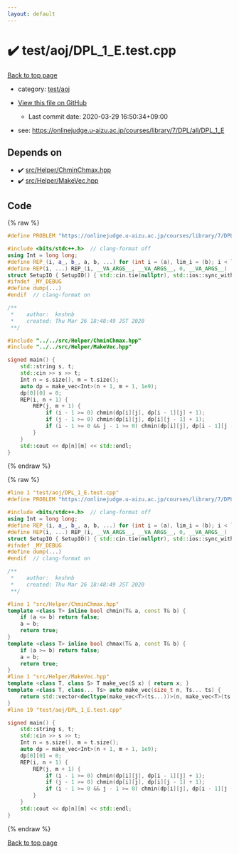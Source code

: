 ```yaml
---
layout: default
---
```


<!-- mathjax config similar to math.stackexchange -->
<script type="text/javascript" async
  src="https://cdnjs.cloudflare.com/ajax/libs/mathjax/2.7.5/MathJax.js?config=TeX-MML-AM_CHTML">
</script>
<script type="text/x-mathjax-config">
  MathJax.Hub.Config({
    TeX: { equationNumbers: { autoNumber: "AMS" }},
    tex2jax: {
      inlineMath: [ ['$','$'] ],
      processEscapes: true
    },
    "HTML-CSS": { matchFontHeight: false },
    displayAlign: "left",
    displayIndent: "2em"
  });
</script>

<script type="text/javascript" src="https://cdnjs.cloudflare.com/ajax/libs/jquery/3.4.1/jquery.min.js"></script>
<script src="https://cdn.jsdelivr.net/npm/jquery-balloon-js@1.1.2/jquery.balloon.min.js" integrity="sha256-ZEYs9VrgAeNuPvs15E39OsyOJaIkXEEt10fzxJ20+2I=" crossorigin="anonymous"></script>
<script type="text/javascript" src="../../../assets/js/copy-button.js"></script>
<link rel="stylesheet" href="../../../assets/css/copy-button.css" />


# :heavy_check_mark: test/aoj/DPL_1_E.test.cpp

<a href="../../../index.html">Back to top page</a>

* category: <a href="../../../index.html#0d0c91c0cca30af9c1c9faef0cf04aa9">test/aoj</a>
* <a href="{{ site.github.repository_url }}/blob/master/test/aoj/DPL_1_E.test.cpp">View this file on GitHub</a>
    - Last commit date: 2020-03-29 16:50:34+09:00


* see: <a href="https://onlinejudge.u-aizu.ac.jp/courses/library/7/DPL/all/DPL_1_E">https://onlinejudge.u-aizu.ac.jp/courses/library/7/DPL/all/DPL_1_E</a>


## Depends on

* :heavy_check_mark: <a href="../../../library/src/Helper/ChminChmax.hpp.html">src/Helper/ChminChmax.hpp</a>
* :heavy_check_mark: <a href="../../../library/src/Helper/MakeVec.hpp.html">src/Helper/MakeVec.hpp</a>


## Code

<a id="unbundled"></a>
{% raw %}
```cpp
#define PROBLEM "https://onlinejudge.u-aizu.ac.jp/courses/library/7/DPL/all/DPL_1_E"

#include <bits/stdc++.h>  // clang-format off
using Int = long long;
#define REP_(i, a_, b_, a, b, ...) for (int i = (a), lim_i = (b); i < lim_i; i++)
#define REP(i, ...) REP_(i, __VA_ARGS__, __VA_ARGS__, 0, __VA_ARGS__)
struct SetupIO { SetupIO() { std::cin.tie(nullptr), std::ios::sync_with_stdio(false), std::cout << std::fixed << std::setprecision(13); } } setup_io;
#ifndef _MY_DEBUG
#define dump(...)
#endif  // clang-format on

/**
 *    author:  knshnb
 *    created: Thu Mar 26 18:48:49 JST 2020
 **/

#include "../../src/Helper/ChminChmax.hpp"
#include "../../src/Helper/MakeVec.hpp"

signed main() {
    std::string s, t;
    std::cin >> s >> t;
    Int n = s.size(), m = t.size();
    auto dp = make_vec<Int>(n + 1, m + 1, 1e9);
    dp[0][0] = 0;
    REP(i, n + 1) {
        REP(j, m + 1) {
            if (i - 1 >= 0) chmin(dp[i][j], dp[i - 1][j] + 1);
            if (j - 1 >= 0) chmin(dp[i][j], dp[i][j - 1] + 1);
            if (i - 1 >= 0 && j - 1 >= 0) chmin(dp[i][j], dp[i - 1][j - 1] + (s[i - 1] != t[j - 1]));
        }
    }
    std::cout << dp[n][m] << std::endl;
}

```
{% endraw %}

<a id="bundled"></a>
{% raw %}
```cpp
#line 1 "test/aoj/DPL_1_E.test.cpp"
#define PROBLEM "https://onlinejudge.u-aizu.ac.jp/courses/library/7/DPL/all/DPL_1_E"

#include <bits/stdc++.h>  // clang-format off
using Int = long long;
#define REP_(i, a_, b_, a, b, ...) for (int i = (a), lim_i = (b); i < lim_i; i++)
#define REP(i, ...) REP_(i, __VA_ARGS__, __VA_ARGS__, 0, __VA_ARGS__)
struct SetupIO { SetupIO() { std::cin.tie(nullptr), std::ios::sync_with_stdio(false), std::cout << std::fixed << std::setprecision(13); } } setup_io;
#ifndef _MY_DEBUG
#define dump(...)
#endif  // clang-format on

/**
 *    author:  knshnb
 *    created: Thu Mar 26 18:48:49 JST 2020
 **/

#line 1 "src/Helper/ChminChmax.hpp"
template <class T> inline bool chmin(T& a, const T& b) {
    if (a <= b) return false;
    a = b;
    return true;
}
template <class T> inline bool chmax(T& a, const T& b) {
    if (a >= b) return false;
    a = b;
    return true;
}
#line 1 "src/Helper/MakeVec.hpp"
template <class T, class S> T make_vec(S x) { return x; }
template <class T, class... Ts> auto make_vec(size_t n, Ts... ts) {
    return std::vector<decltype(make_vec<T>(ts...))>(n, make_vec<T>(ts...));
}
#line 19 "test/aoj/DPL_1_E.test.cpp"

signed main() {
    std::string s, t;
    std::cin >> s >> t;
    Int n = s.size(), m = t.size();
    auto dp = make_vec<Int>(n + 1, m + 1, 1e9);
    dp[0][0] = 0;
    REP(i, n + 1) {
        REP(j, m + 1) {
            if (i - 1 >= 0) chmin(dp[i][j], dp[i - 1][j] + 1);
            if (j - 1 >= 0) chmin(dp[i][j], dp[i][j - 1] + 1);
            if (i - 1 >= 0 && j - 1 >= 0) chmin(dp[i][j], dp[i - 1][j - 1] + (s[i - 1] != t[j - 1]));
        }
    }
    std::cout << dp[n][m] << std::endl;
}

```
{% endraw %}

<a href="../../../index.html">Back to top page</a>

